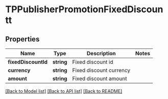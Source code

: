 # TPPublisherPromotionFixedDiscountt

## Properties
Name | Type | Description | Notes
------------ | ------------- | ------------- | -------------
**fixedDiscountId** | **string** | Fixed discount id | 
**currency** | **string** | Fixed discount currency | 
**amount** | **string** | Fixed discount amount | 

[[Back to Model list]](../README.md#documentation-for-models) [[Back to API list]](../README.md#documentation-for-api-endpoints) [[Back to README]](../README.md)


